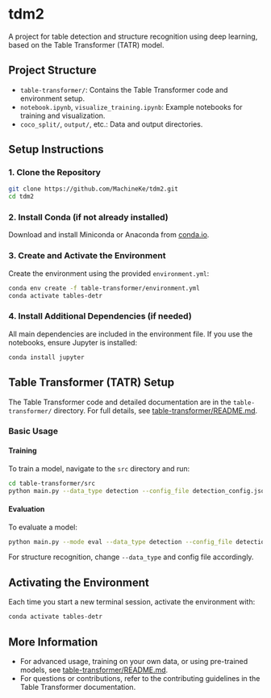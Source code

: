 # tdm2

A project for table detection and structure recognition using deep learning, based on the Table Transformer (TATR) model.

## Project Structure

- `table-transformer/`: Contains the Table Transformer code and environment setup.
- `notebook.ipynb`, `visualize_training.ipynb`: Example notebooks for training and visualization.
- `coco_split/`, `output/`, etc.: Data and output directories.

## Setup Instructions

### 1. Clone the Repository

```bash
git clone https://github.com/MachineKe/tdm2.git
cd tdm2
```

### 2. Install Conda (if not already installed)

Download and install Miniconda or Anaconda from [conda.io](https://docs.conda.io/en/latest/miniconda.html).

### 3. Create and Activate the Environment

Create the environment using the provided `environment.yml`:

```bash
conda env create -f table-transformer/environment.yml
conda activate tables-detr
```

### 4. Install Additional Dependencies (if needed)

All main dependencies are included in the environment file. If you use the notebooks, ensure Jupyter is installed:

```bash
conda install jupyter
```

## Table Transformer (TATR) Setup

The Table Transformer code and detailed documentation are in the `table-transformer/` directory. For full details, see [table-transformer/README.md](table-transformer/README.md).

### Basic Usage

#### Training

To train a model, navigate to the `src` directory and run:

```bash
cd table-transformer/src
python main.py --data_type detection --config_file detection_config.json --data_root_dir /path/to/detection_data
```

#### Evaluation

To evaluate a model:

```bash
python main.py --mode eval --data_type detection --config_file detection_config.json --data_root_dir /path/to/detection_data --model_load_path /path/to/model.pth
```

For structure recognition, change `--data_type` and config file accordingly.

## Activating the Environment

Each time you start a new terminal session, activate the environment with:

```bash
conda activate tables-detr
```

## More Information

- For advanced usage, training on your own data, or using pre-trained models, see [table-transformer/README.md](table-transformer/README.md).
- For questions or contributions, refer to the contributing guidelines in the Table Transformer documentation.
